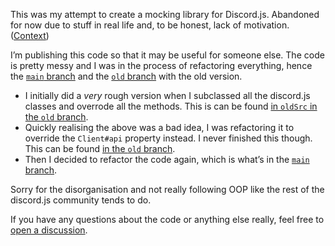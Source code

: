 This was my attempt to create a mocking library for Discord.js. Abandoned for
now due to stuff in real life and, to be honest, lack of motivation.
([Context](https://github.com/discordjs/discord.js/discussions/6179))

I’m publishing this code so that it may be useful for someone else. The code is
pretty messy and I was in the process of refactoring everything, hence the
[`main` branch][main] and the [`old` branch][old] with the old version.

- I initially did a *very* rough version when I subclassed all the discord.js
  classes and overrode all the methods. This is can be found
  [in `oldSrc` in the `old` branch](https://github.com/cherryblossom000/discord.js-mock/tree/old/oldSrc).
- Quickly realising the above was a bad idea, I was refactoring it to override
  the `Client#api` property instead. I never finished this though. This can be
  found [in the `old` branch][old].
- Then I decided to refactor the code again, which is what’s in the
  [`main` branch][main].

Sorry for the disorganisation and not really following OOP like the rest of the
discord.js community tends to do.

If you have any questions about the code or anything else really, feel free to
[open a discussion](https://github.com/cherryblossom000/discord.js-mock/discussions/new?category=general).

[main]: https://github.com/cherryblossom000/discord.js-mock/tree/main
[old]: https://github.com/cherryblossom000/discord.js-mock/tree/old
